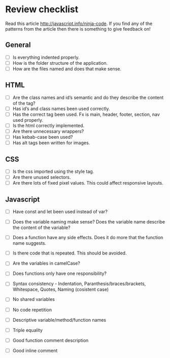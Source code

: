 # Review checklist

Read this article http://javascript.info/ninja-code. If you find any of the patterns from the article then there is something to give feedback on!

## General
- [ ] Is everything indented properly.
- [ ] How is the folder structure of the application.
- [ ] How are the files named and does that make sense.

## HTML
- [ ] Are the class names and id’s semantic and do they describe the content of the tag?
- [ ] Has id’s and class names been used correctly.
- [ ] Has the correct tag been used. Fx is main, header, footer, section, nav used properly.
- [ ] Is the html correctly implemented. 
- [ ] Are there unnecessary wrappers?
- [ ] Has kebab-case been used?
- [ ] Has alt tags been written for images.

## CSS
- [ ] Is the css imported using the style tag.
- [ ] Are there unused selectors.
- [ ] Are there lots of fixed pixel values. This could affect responsive layouts.

## Javascript
- [ ] Have const and let been used instead of var?
- [ ] Does the variable naming make sense? Does the variable name describe the content of the variable?
- [ ] Does a function have any side effects. Does it do more that the function name suggests. 
- [ ] Is there code that is repeated. This should be avoided.
- [ ] Are the variables in camelCase?
- [ ] Does functions only have one responsibility?
- [ ] Syntax consistency - Indentation, Paranthesis/braces/brackets, Whitespace, Quotes, Naming (cosistent case)
- [ ] No shared variables
- [ ] No code repetition
- [ ] Descriptive variable/method/function names
- [ ] Triple equality
- [ ] Good function comment description
- [ ] Good inline comment

